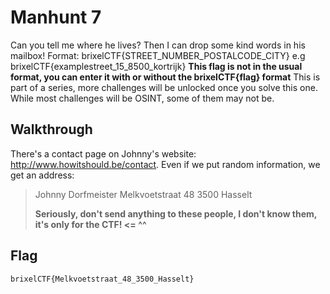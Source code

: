 # Manhunt 7

Can you tell me where he lives? Then I can drop some kind words in his mailbox! Format: brixelCTF{STREET_NUMBER_POSTALCODE_CITY} e.g brixelCTF{examplestreet_15_8500_kortrijk} **This flag is not in the usual format, you can enter it with or without the brixelCTF{flag} format** This is part of a series, more challenges will be unlocked once you  solve this one. While most challenges will be OSINT, some of them may  not be.

## Walkthrough

There's a contact page on Johnny's website: http://www.howitshould.be/contact. Even if we put random information, we get an address:

> Johnny Dorfmeister
> Melkvoetstraat 48
> 3500 Hasselt
>
> **Seriously, don't send anything to these people, I don't know them, it's only for the CTF! <= ^^**

## Flag

```
brixelCTF{Melkvoetstraat_48_3500_Hasselt} 
```

